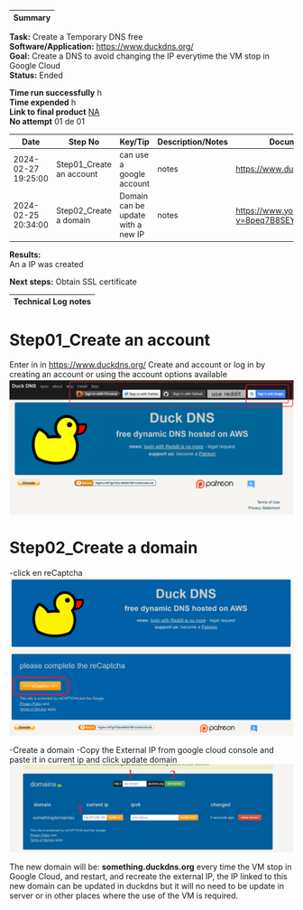 | **Summary**                                       |
|---------------------------------------------------|  

**Task:** Create a Temporary DNS free  
**Software/Application:** https://www.duckdns.org/  
**Goal:** Create a DNS to avoid changing the IP everytime the VM stop in Google Cloud  
**Status:** Ended  
  
**Time run successfully**  h  
**Time expended**         h  
**Link to final product** [NA](http://www.com)  
**No attempt** 01 de 01  
  
  
| **Date**              | **Step No**              | **Key/Tip**                             | **Description/Notes** | **Documentation**                           |
|-----------------------|--------------------------|-----------------------------------------|-----------------------|---------------------------------------------|
| 2024-02-27 19:25:00   | Step01_Create an account | can use a google account                | notes                 | https://www.duckdns.org/                    |
| 2024-02-25 20:34:00   | Step02_Create a domain   | Domain can be update with a new IP      | notes                 | https://www.youtube.com/watch?v=8peq7B8SEYk |  

    
**Results:**                    
 An a IP was created

**Next steps:**
Obtain SSL certificate

| **Technical Log notes**                           |
|---------------------------------------------------|

# Step01_Create an account 
Enter in in https://www.duckdns.org/
Create and account or log in by creating an account or using the account options available
![duck web site](../a00templates/img/img10.png)

# Step02_Create a domain
-click en reCaptcha
![duck web site](../a00templates/img/img11.png)

-Create a domain
-Copy the External IP from google cloud console and paste it in current ip and click update domain
![duck web site](../a00templates/img/img12.png)

The new domain will be: **something.duckdns.org** every time the VM stop in Google Cloud, and restart, and recreate the external IP, the IP linked to this new domain can be updated in duckdns but it will no need to be update in server or in other places where the use of the VM is required. 
